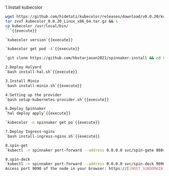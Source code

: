 1.Install kubecolor  
```bash
wget https://github.com/hidetatz/kubecolor/releases/download/v0.0.20/kubecolor_0.0.20_Linux_x86_64.tar.gz && \
tar zvxf kubecolor_0.0.20_Linux_x86_64.tar.gz && \
cp kubecolor /usr/local/bin/
```{{execute}}    

`kubecolor version`{{execute}}  

`kubecolor get pod -A`{{execute}}   

`git clone https://github.com/hbstarjason2021/spinnaker-install && cd spinnaker-install`{{execute}}   

2.Deploy Halyard     
`bash install-hal.sh`{{execute}}

3.Install Minio     
`bash install-minio.sh`{{execute}}

4.Setting up the provider   
`bash setup-kubernetes-provider.sh`{{execute}}

6.Deploy Spinnaker    
`hal deploy apply`{{execute}}  

`kubecolor -n spinnaker get po`{{execute}}  

7.Deploy Ingress-nginx     
`bash install-ingress-nginx.sh`{{execute}}  

8.spin-get             
`kubectl -n spinnaker port-forward --address 0.0.0.0 svc/spin-gate 8084:8084`{{execute}}  

9.spin-deck      
`kubectl -n spinnaker port-forward --address 0.0.0.0 svc/spin-deck 9090:9090`{{execute}}  
Access port 9090 of the node in your browser: https://[[HOST_SUBDOMAIN]]-9090-[[KATACODA_HOST]].environments.katacoda.com/
